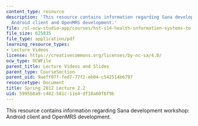 ```yaml
---
content_type: resource
description: 'This resource contains information regarding Sana development workshop:
  Android client and OpenMRS development.'
file: /ol-ocw-studio-app/courses/hst-s14-health-information-systems-to-improve-quality-of-care-in-resource-poor-settings-spring-2012/5995b8a9c402581c11e4df18a60f6f9b_MITHST_S14S12_lec05b_1202.pdf
file_size: 625835
file_type: application/pdf
learning_resource_types:
- Lecture Videos
license: https://creativecommons.org/licenses/by-nc-sa/4.0/
ocw_type: OCWFile
parent_title: Lecture Videos and Slides
parent_type: CourseSection
parent_uid: 9aeff07f-fed7-77f2-eb04-c542514b6797
resourcetype: Document
title: Spring 2012 Lecture 2.2
uid: 5995b8a9-c402-581c-11e4-df18a60f6f9b
---
```

This resource contains information regarding Sana development workshop: Android client and OpenMRS development.